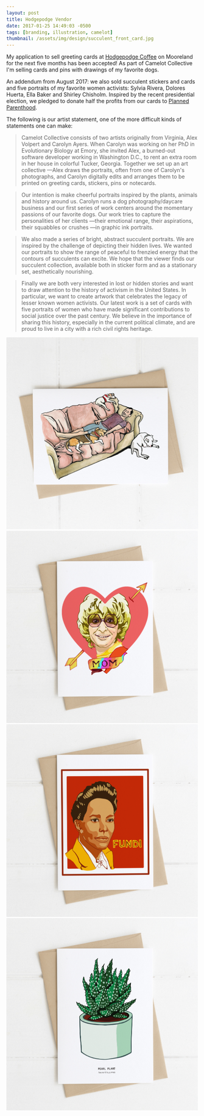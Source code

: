 ```yaml
---
layout: post
title: Hodgepodge Vendor
date: 2017-01-25 14:49:03 -0500
tags: [branding, illustration, camelot]
thumbnail: /assets/img/design/succulent_front_card.jpg
---
```


My application to sell greeting cards at [Hodgepodge Coffee](https://hodgepodgecoffee.com/) on Mooreland for the next five months has been accepted! As part of Camelot Collective I'm selling cards and pins with drawings of my favorite dogs.

An addendum from August 2017: we also sold succulent stickers and cards and five portraits of my favorite women activists: Sylvia Rivera, Dolores Huerta, Ella Baker and Shirley Chisholm. Inspired by the recent presidential election, we pledged to donate half the profits from our cards to [Planned Parenthood](https://www.plannedparenthood.org/get-involved/other-ways-give).

The following is our artist statement, one of the more difficult kinds of statements one can make:

> Camelot Collective consists of two artists originally from Virginia, Alex Volpert and Carolyn Ayers. When Carolyn was working on her PhD in Evolutionary Biology at Emory, she invited Alex, a burned-out software developer working in Washington D.C., to rent an extra room in her house in colorful Tucker, Georgia. Together we set up an art collective —Alex draws the portraits, often from one of Carolyn's photographs, and Carolyn digitally edits and arranges them to be printed on greeting cards, stickers, pins or notecards.

> Our intention is make cheerful portraits inspired by the plants, animals and history around us. Carolyn runs a dog photography/daycare business and our first series of work centers around the momentary passions of our favorite dogs. Our work tries to capture the personalities of her clients —their emotional range, their aspirations, their squabbles or crushes —in graphic ink portraits.

> We also made a series of bright, abstract succulent portraits. We are inspired by the challenge of depicting their hidden lives. We wanted our portraits to show the range of peaceful to frenzied energy that the contours of succulents can excite. We hope that the viewer finds our succulent collection, available both in sticker form and as a stationary set, aesthetically nourishing.

> Finally we are both very interested in lost or hidden stories and want to draw attention to the history of activism in the United States. In particular, we want to create artwork that celebrates the legacy of lesser known women activists. Our latest work is a set of cards with five portraits of women who have made significant contributions to social justice over the past century. We believe in the importance of sharing this history, especially in the current political climate, and are proud to live in a city with a rich civil rights heritage.

<div class="row">
  <div class="col-lg-12 pt-4">
  	<img class="prototype" src="/assets/img/design/german_co_card.jpg" alt="Grant Park Summer Shade Festival booth picture"/>
  </div>
</div>

<div class="row">
  <div class="col-lg-12 pt-4">
  	<img class="prototype" src="/assets/img/design/sylvia_rivera_card.jpg" alt="Grant Park Summer Shade Festival booth picture"/>
  </div>
</div>

<div class="row">
  <div class="col-lg-12 pt-4">
  	<img class="prototype" src="/assets/img/design/ella_baker_card.jpg" alt="Grant Park Summer Shade Festival booth picture"/>
  </div>
</div>

<div class="row">
  <div class="col-lg-12 pt-4">
  	<img class="prototype" src="/assets/img/design/pearl_plant_card.jpg" alt="Grant Park Summer Shade Festival booth picture"/>
  </div>
</div>
